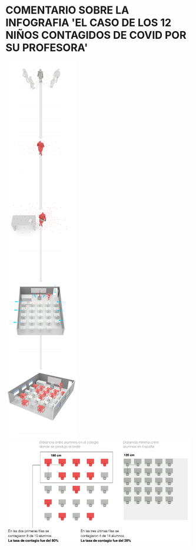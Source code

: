 # COMENTARIO SOBRE LA INFOGRAFIA 'EL CASO DE LOS 12 NIÑOS CONTAGIDOS DE COVID POR SU PROFESORA'
<img src="img/contagio-escritorio.jpeg">
<img src="img/contagio-distancia.png">
